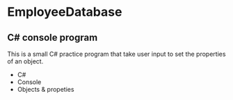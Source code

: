 # EmployeeDatabase
## C# console program
This is a small C# practice program that take user input to set the properties of an object. 

- C#
- Console
- Objects & propeties


